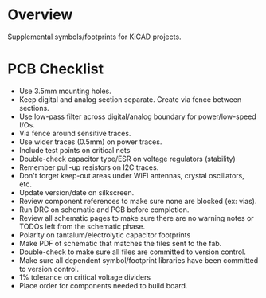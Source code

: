 Overview
========

Supplemental symbols/footprints for KiCAD projects.

PCB Checklist
=============

* Use 3.5mm mounting holes.
* Keep digital and analog section separate.  Create via fence between sections.
* Use low-pass filter across digital/analog boundary for power/low-speed I/Os.
* Via fence around sensitive traces.
* Use wider traces (0.5mm) on power traces.
* Include test points on critical nets
* Double-check capacitor type/ESR on voltage regulators (stability)
* Remember pull-up resistors on I2C traces.
* Don't forget keep-out areas under WIFI antennas, crystal oscillators, etc.
* Update version/date on silkscreen.
* Review component references to make sure none are blocked (ex: vias).
* Run DRC on schematic and PCB before completion.
* Review all schematic pages to make sure there are no warning notes or TODOs left
from the schematic phase.
* Polarity on tantalum/electrolytic capacitor footprints
* Make PDF of schematic that matches the files sent to the fab.
* Double-check to make sure all files are committed to version control.
* Make sure all dependent symbol/footprint libraries have been committed to version control.
* 1% tolerance on critical voltage dividers
* Place order for components needed to build board.
